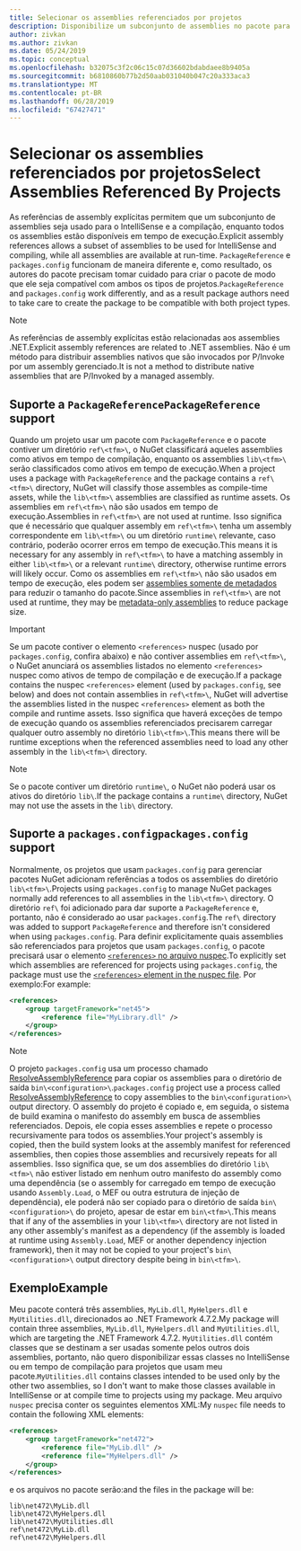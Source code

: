 ```yaml
---
title: Selecionar os assemblies referenciados por projetos
description: Disponibilize um subconjunto de assemblies no pacote para o compilador, enquanto todos os assemblies estão disponíveis em tempo de execução.
author: zivkan
ms.author: zivkan
ms.date: 05/24/2019
ms.topic: conceptual
ms.openlocfilehash: b32075c3f2c06c15c07d36602bdabdaee8b9405a
ms.sourcegitcommit: b6810860b77b2d50aab031040b047c20a333aca3
ms.translationtype: MT
ms.contentlocale: pt-BR
ms.lasthandoff: 06/28/2019
ms.locfileid: "67427471"
---
```

# <a name="select-assemblies-referenced-by-projects"></a><span data-ttu-id="9d1da-103">Selecionar os assemblies referenciados por projetos</span><span class="sxs-lookup"><span data-stu-id="9d1da-103">Select Assemblies Referenced By Projects</span></span>

<span data-ttu-id="9d1da-104">As referências de assembly explícitas permitem que um subconjunto de assemblies seja usado para o IntelliSense e a compilação, enquanto todos os assemblies estão disponíveis em tempo de execução.</span><span class="sxs-lookup"><span data-stu-id="9d1da-104">Explicit assembly references allows a subset of assemblies to be used for IntelliSense and compiling, while all assemblies are available at run-time.</span></span> <span data-ttu-id="9d1da-105">`PackageReference` e `packages.config` funcionam de maneira diferente e, como resultado, os autores do pacote precisam tomar cuidado para criar o pacote de modo que ele seja compatível com ambos os tipos de projetos.</span><span class="sxs-lookup"><span data-stu-id="9d1da-105">`PackageReference` and `packages.config` work differently, and as a result package authors need to take care to create the package to be compatible with both project types.</span></span>

> [!Note]
> <span data-ttu-id="9d1da-106">As referências de assembly explícitas estão relacionadas aos assemblies .NET.</span><span class="sxs-lookup"><span data-stu-id="9d1da-106">Explicit assembly references are related to .NET assemblies.</span></span> <span data-ttu-id="9d1da-107">Não é um método para distribuir assemblies nativos que são invocados por P/Invoke por um assembly gerenciado.</span><span class="sxs-lookup"><span data-stu-id="9d1da-107">It is not a method to distribute native assemblies that are P/Invoked by a managed assembly.</span></span>

## <a name="packagereference-support"></a><span data-ttu-id="9d1da-108">Suporte a `PackageReference`</span><span class="sxs-lookup"><span data-stu-id="9d1da-108">`PackageReference` support</span></span>

<span data-ttu-id="9d1da-109">Quando um projeto usar um pacote com `PackageReference` e o pacote contiver um diretório `ref\<tfm>\`, o NuGet classificará aqueles assemblies como ativos em tempo de compilação, enquanto os assemblies `lib\<tfm>\` serão classificados como ativos em tempo de execução.</span><span class="sxs-lookup"><span data-stu-id="9d1da-109">When a project uses a package with `PackageReference` and the package contains a `ref\<tfm>\` directory, NuGet will classify those assembles as compile-time assets, while the `lib\<tfm>\` assemblies are classified as runtime assets.</span></span> <span data-ttu-id="9d1da-110">Os assemblies em `ref\<tfm>\` não são usados em tempo de execução.</span><span class="sxs-lookup"><span data-stu-id="9d1da-110">Assemblies in `ref\<tfm>\` are not used at runtime.</span></span> <span data-ttu-id="9d1da-111">Isso significa que é necessário que qualquer assembly em `ref\<tfm>\` tenha um assembly correspondente em `lib\<tfm>\` ou um diretório `runtime\` relevante, caso contrário, poderão ocorrer erros em tempo de execução.</span><span class="sxs-lookup"><span data-stu-id="9d1da-111">This means it is necessary for any assembly in `ref\<tfm>\` to have a matching assembly in either `lib\<tfm>\` or a relevant `runtime\` directory, otherwise runtime errors will likely occur.</span></span> <span data-ttu-id="9d1da-112">Como os assemblies em `ref\<tfm>\` não são usados em tempo de execução, eles podem ser [assemblies somente de metadados](https://github.com/dotnet/roslyn/blob/master/docs/features/refout.md) para reduzir o tamanho do pacote.</span><span class="sxs-lookup"><span data-stu-id="9d1da-112">Since assemblies in `ref\<tfm>\` are not used at runtime, they may be [metadata-only assemblies](https://github.com/dotnet/roslyn/blob/master/docs/features/refout.md) to reduce package size.</span></span>

> [!Important]
> <span data-ttu-id="9d1da-113">Se um pacote contiver o elemento `<references>` nuspec (usado por `packages.config`, confira abaixo) e não contiver assemblies em `ref\<tfm>\`, o NuGet anunciará os assemblies listados no elemento `<references>` nuspec como ativos de tempo de compilação e de execução.</span><span class="sxs-lookup"><span data-stu-id="9d1da-113">If a package contains the nuspec `<references>` element (used by `packages.config`, see below) and does not contain assemblies in `ref\<tfm>\`, NuGet will advertise the assemblies listed in the nuspec `<references>` element as both the compile and runtime assets.</span></span> <span data-ttu-id="9d1da-114">Isso significa que haverá exceções de tempo de execução quando os assemblies referenciados precisarem carregar qualquer outro assembly no diretório `lib\<tfm>\`.</span><span class="sxs-lookup"><span data-stu-id="9d1da-114">This means there will be runtime exceptions when the referenced assemblies need to load any other assembly in the `lib\<tfm>\` directory.</span></span>

> [!Note]
> <span data-ttu-id="9d1da-115">Se o pacote contiver um diretório `runtime\`, o NuGet não poderá usar os ativos do diretório `lib\`.</span><span class="sxs-lookup"><span data-stu-id="9d1da-115">If the package contains a `runtime\` directory, NuGet may not use the assets in the `lib\` directory.</span></span>

## <a name="packagesconfig-support"></a><span data-ttu-id="9d1da-116">Suporte a `packages.config`</span><span class="sxs-lookup"><span data-stu-id="9d1da-116">`packages.config` support</span></span>

<span data-ttu-id="9d1da-117">Normalmente, os projetos que usam `packages.config` para gerenciar pacotes NuGet adicionam referências a todos os assemblies do diretório `lib\<tfm>\`.</span><span class="sxs-lookup"><span data-stu-id="9d1da-117">Projects using `packages.config` to manage NuGet packages normally add references to all assemblies in the `lib\<tfm>\` directory.</span></span> <span data-ttu-id="9d1da-118">O diretório `ref\` foi adicionado para dar suporte a `PackageReference` e, portanto, não é considerado ao usar `packages.config`.</span><span class="sxs-lookup"><span data-stu-id="9d1da-118">The `ref\` directory was added to support `PackageReference` and therefore isn't considered when using `packages.config`.</span></span> <span data-ttu-id="9d1da-119">Para definir explicitamente quais assemblies são referenciados para projetos que usam `packages.config`, o pacote precisará usar o elemento [`<references>` no arquivo nuspec](../reference/nuspec.md#explicit-assembly-references).</span><span class="sxs-lookup"><span data-stu-id="9d1da-119">To explicitly set which assemblies are referenced for projects using `packages.config`, the package must use the [`<references>` element in the nuspec file](../reference/nuspec.md#explicit-assembly-references).</span></span> <span data-ttu-id="9d1da-120">Por exemplo:</span><span class="sxs-lookup"><span data-stu-id="9d1da-120">For example:</span></span>

```xml
<references>
    <group targetFramework="net45">
        <reference file="MyLibrary.dll" />
    </group>
</references>
```

> [!Note]
> <span data-ttu-id="9d1da-121">O projeto `packages.config` usa um processo chamado [ResolveAssemblyReference](https://github.com/Microsoft/msbuild/blob/master/documentation/wiki/ResolveAssemblyReference.md) para copiar os assemblies para o diretório de saída `bin\<configuration>\`.</span><span class="sxs-lookup"><span data-stu-id="9d1da-121">`packages.config` project use a process called [ResolveAssemblyReference](https://github.com/Microsoft/msbuild/blob/master/documentation/wiki/ResolveAssemblyReference.md) to copy assemblies to the `bin\<configuration>\` output directory.</span></span> <span data-ttu-id="9d1da-122">O assembly do projeto é copiado e, em seguida, o sistema de build examina o manifesto do assembly em busca de assemblies referenciados. Depois, ele copia esses assemblies e repete o processo recursivamente para todos os assemblies.</span><span class="sxs-lookup"><span data-stu-id="9d1da-122">Your project's assembly is copied, then the build system looks at the assembly manifest for referenced assemblies, then copies those assemblies and recursively repeats for all assemblies.</span></span> <span data-ttu-id="9d1da-123">Isso significa que, se um dos assemblies do diretório `lib\<tfm>\` não estiver listado em nenhum outro manifesto do assembly como uma dependência (se o assembly for carregado em tempo de execução usando `Assembly.Load`, o MEF ou outra estrutura de injeção de dependência), ele poderá não ser copiado para o diretório de saída `bin\<configuration>\` do projeto, apesar de estar em `bin\<tfm>\`.</span><span class="sxs-lookup"><span data-stu-id="9d1da-123">This means that if any of the assemblies in your `lib\<tfm>\` directory are not listed in any other assembly's manifest as a dependency (if the assembly is loaded at runtime using `Assembly.Load`, MEF or another dependency injection framework), then it may not be copied to your project's `bin\<configuration>\` output directory despite being in `bin\<tfm>\`.</span></span>

## <a name="example"></a><span data-ttu-id="9d1da-124">Exemplo</span><span class="sxs-lookup"><span data-stu-id="9d1da-124">Example</span></span>

<span data-ttu-id="9d1da-125">Meu pacote conterá três assemblies, `MyLib.dll`, `MyHelpers.dll` e `MyUtilities.dll`, direcionados ao .NET Framework 4.7.2.</span><span class="sxs-lookup"><span data-stu-id="9d1da-125">My package will contain three assemblies, `MyLib.dll`, `MyHelpers.dll` and `MyUtilities.dll`, which are targeting the .NET Framework 4.7.2.</span></span> <span data-ttu-id="9d1da-126">`MyUtilities.dll` contém classes que se destinam a ser usadas somente pelos outros dois assemblies, portanto, não quero disponibilizar essas classes no IntelliSense ou em tempo de compilação para projetos que usam meu pacote.</span><span class="sxs-lookup"><span data-stu-id="9d1da-126">`MyUtilities.dll` contains classes intended to be used only by the other two assemblies, so I don't want to make those classes available in IntelliSense or at compile time to projects using my package.</span></span> <span data-ttu-id="9d1da-127">Meu arquivo `nuspec` precisa conter os seguintes elementos XML:</span><span class="sxs-lookup"><span data-stu-id="9d1da-127">My `nuspec` file needs to contain the following XML elements:</span></span>

```xml
<references>
    <group targetFramework="net472">
        <reference file="MyLib.dll" />
        <reference file="MyHelpers.dll" />
    </group>
</references>
```

<span data-ttu-id="9d1da-128">e os arquivos no pacote serão:</span><span class="sxs-lookup"><span data-stu-id="9d1da-128">and the files in the package will be:</span></span>

```text
lib\net472\MyLib.dll
lib\net472\MyHelpers.dll
lib\net472\MyUtilities.dll
ref\net472\MyLib.dll
ref\net472\MyHelpers.dll
```
